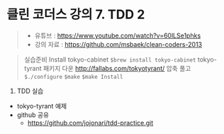 클린 코더스 강의 7. TDD 2
=============================

> * 유튜브 : https://www.youtube.com/watch?v=60lLSe1phks
> * 강의 자료 : https://github.com/msbaek/clean-coders-2013

> 실습준비
> Install tokyo-cabinet
> `$brew install tokyo-cabinet`
> tokyo-tyrant 패키지 다운
> http://fallabs.com/tokyotyrant/
> 압축 풀고
> `$./configure`
> `$make`
> `$make Install`

1. TDD 실습
  * tokyo-tyrant 예제
  * github 공유
    - https://github.com/jojonari/tdd-practice.git
